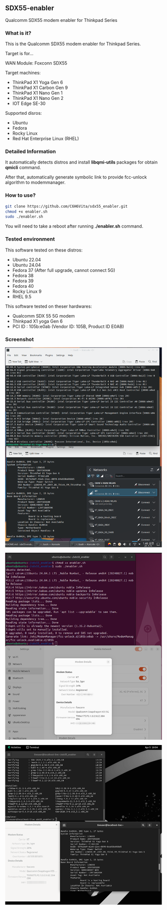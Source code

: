 ## SDX55-enabler

Qualcomm SDX55 modem enabler for Thinkpad Series

### What is it?

This is the Qualcomm SDX55 modem enabler for Thinkpad Series.

Target is for...

WAN Module: Foxconn SDX55

Target machines:

- ThinkPad X1 Yoga Gen 6
- ThinkPad X1 Carbon Gen 9
- ThinkPad X1 Nano Gen 1
- ThinkPad X1 Nano Gen 2
- IOT Edge SE-30

Supported disros:

- Ubuntu
- Fedora
- Rocky Linux
- Red Hat Enterprise Linux (RHEL)

### Detailed Information

It automatically detects distros and install **libqmi-utils** packages for obtain **qmicli** command.

After that, automatically generate symbolic link to provide fcc-unlock algorithm to modemmanager.

### How to use?

```sh
git clone https://github.com/C6H6Vita/sdx55_enabler.git
chmod +x enabler.sh
sudo ./enabler.sh
```

You will need to take a reboot after running **./enabler.sh** command.

### Tested environment

This software tested on these distros:

- Ubuntu 22.04
- Ubuntu 24.04
- Fedora 37 (After full upgrade, cannot connect 5G)
- Fedora 38
- Fedora 39
- Fedora 40
- Rocky Linux 9
- RHEL 9.5

This software tested on theser hardwares:

- Qualcomm SDX 55 5G modem
- Thinkpad X1 yoga Gen 6
- PCI ID : 105b:e0ab (Vendor ID: 105B, Product ID E0AB)

### Screenshot

![](./MDResource/Screenshot_20250406_014603.png)

![](./MDResource/Screenshot_2025-04-05_17-24-01.png)

![](./MDResource/Screenshot_2025-04-05_16-04-06.png)
